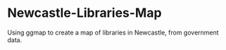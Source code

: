# Newcastle-Libraries-Map
Using ggmap to create a map of libraries in Newcastle, from government data.
